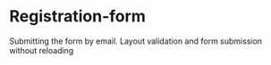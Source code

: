 # Registration-form
Submitting the form by email. Layout validation and form submission without reloading
